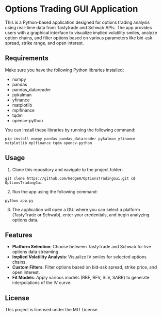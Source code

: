 # Options Trading GUI Application

This is a Python-based application designed for options trading analysis using real-time data from Tastytrade and Schwab APIs. The app provides users with a graphical interface to visualize implied volatility smiles, analyze option chains, and filter options based on various parameters like bid-ask spread, strike range, and open interest.

## Requirements

Make sure you have the following Python libraries installed:

- numpy
- pandas
- pandas_datareader
- pykalman
- yfinance
- matplotlib
- mplfinance
- tqdm
- opencv-python

You can install these libraries by running the following command:

`pip install numpy pandas pandas_datareader pykalman yfinance matplotlib mplfinance tqdm opencv-python`

## Usage

1. Clone this repository and navigate to the project folder:

`git clone https://github.com/hedge0/OptionsTradingGui.git cd OptionsTradingGui`

2. Run the app using the following command:

`python app.py`

3. The application will open a GUI where you can select a platform (TastyTrade or Schwab), enter your credentials, and begin analyzing options data.

## Features

- **Platform Selection**: Choose between TastyTrade and Schwab for live options data streaming.
- **Implied Volatility Analysis**: Visualize IV smiles for selected options chains.
- **Custom Filters**: Filter options based on bid-ask spread, strike price, and open interest.
- **Fit Models**: Apply various models (RBF, RFV, SLV, SABR) to generate interpolations of the IV curve.

## License

This project is licensed under the MIT License.
